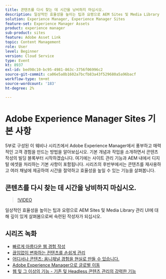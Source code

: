 ```yaml
---
title: 콘텐츠를 다시 찾는 데 시간을 낭비하지 마십시오.
description: 일상적인 효율성을 높이는 팁과 요령으로 AEM Sites 및 Media Library 관리 UI에 대해 깊이 있게 살펴봄으로써 숙련된 작성자가 되십시오
solution: Experience Manager, Experience Manager Sites
feature-set: Experience Manager Assets
product: experience manager
sub-product: sites
feature: Adobe Asset Link
topic: Content Management
role: User
level: Beginner
version: Cloud Service
type: Event
kt: 8937
exl-id: bed98c10-bc95-4981-863c-3756f06996c2
source-git-commit: ca06e5a8b1602a7bcfb83a43f529680a5a96bacf
workflow-type: tm+mt
source-wordcount: '183'
ht-degree: 2%

---
```


# Adobe Experience Manager Sites 기본 사항

5부로 구성된 이 웨비나 시리즈에서 Adobe Experience Manager에서 풍부하고 매력적인 고객 경험을 만드는 방법을 알아보십시오. 기본 개념과 작업을 소개하면서 콘텐츠 작성의 빌딩 블록부터 시작하겠습니다. 여기에는 사이트 관리 기능과 AEM 내에서 디지털 에셋을 처리하는 기본 사항이 포함됩니다. 시리즈의 후반부에서는 콘텐츠를 재사용하고 여러 채널에 제공하여 시간을 절약하고 효율성을 높일 수 있는 기능을 살펴봅니다.

## 콘텐츠를 다시 찾는 데 시간을 낭비하지 마십시오.

>[!VIDEO](https://video.tv.adobe.com/v/336983/?quality=12&learn=on&hidetitle=true)

일상적인 효율성을 높이는 팁과 요령으로 AEM Sites 및 Media Library 관리 UI에 대해 깊이 있게 살펴봄으로써 숙련된 작성자가 되십시오.

## 시리즈 녹화

* [빠르게 아름다운 웹 경험 작성](authoring-fundamentals.md)
* [끊임없이 변화하는 컨텐츠를 손쉽게 관리](collaboration-tools.md)
* [어디서나 콘텐츠: 옴니채널 경험을 현실로 만들 수 있습니다.](omnichannel-experiences.md)
* [Adobe Experience Manager으로 글로벌 이동](multi-site-management-web-translation.md)
* [웹 및 그 이상의 기능 - 기존 및 Headless 콘텐츠 관리의 강력한 기능](traditional-headless-content-management.md)
